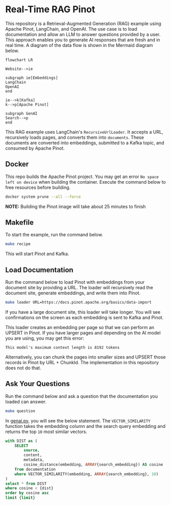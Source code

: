 # Real-Time RAG Pinot

This repository is a Retrieval-Augmented Generation (RAG) example using Apache Pinot,  LangChain, and OpenAI. The use case is to load documentation and allow an LLM to answer questions provided by a user. This approach enables you to generate AI responses that are fresh and in real time. A diagram of the data flow is shown in the Mermaid diagram below.

```mermaid
flowchart LR

Website-->ie

subgraph ie[Embeddings]
LangChain
OpenAI
end

ie-->k[Kafka]
k-->p[Apache Pinot]

subgraph GenAI
Search-->p
end
```

This RAG example uses LangChain's `RecursiveUrlLoader`. It accepts a URL, recursively loads pages, and converts them into `documents`. These documents are converted into embeddings, submitted to a Kafka topic, and consumed by Apache Pinot.

## Docker

This repo builds the Apache Pinot project. You may get an error `No space left on device` when building the container. Execute the command below to free resources before building.

```bash
docker system prune --all --force
```

**NOTE:** Building the Pinot image will take about 25 minutes to finish

## Makefile

To start the example, run the command below.

```bash
make recipe
```

This will start Pinot and Kafka.

## Load Documentation

Run the command below to load Pinot with embeddings from your document site by providing a URL. The loader will recursively read the document site, generate embeddings, and write them into Pinot.

```bash
make loader URL=https://docs.pinot.apache.org/basics/data-import
```

If you have a large document site, this loader will take longer. You will see confirmations on the screen as each embedding is sent to Kafka and Pinot.

This loader creates an embedding per page so that we can perform an UPSERT in Pinot. If you have larger pages and depending on the AI model you are using, you may get this error:

```
This model's maximum context length is 8192 tokens
```

Alternatively, you can chunk the pages into smaller sizes and UPSERT those records in Pinot by URL + ChunkId. The implementation in this repository does not do that.

## Ask Your Questions

Run the command below and ask a question that the documentation you loaded can answer.

```bash
make question
```

In [genai.py](docker/genai.py), you will see the below statement. The `VECTOR_SIMILARITY` function takes the embedding column and the search query embedding and returns the top `10` most similar vectors.

```sql
with DIST as (
    SELECT 
        source, 
        content, 
        metadata,
        cosine_distance(embedding, ARRAY{search_embedding}) AS cosine
    from documentation
    where VECTOR_SIMILARITY(embedding, ARRAY{search_embedding}, 10)
)
select * from DIST
where cosine < {dist}
order by cosine asc
limit {limit}
```
